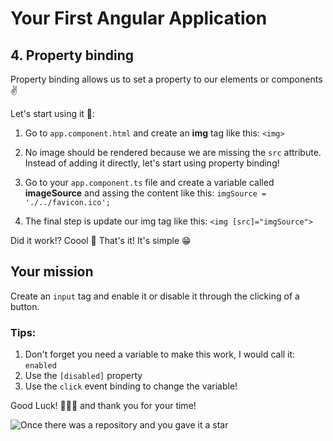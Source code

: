 # Your First Angular Application

## 4. Property binding

Property binding allows us to set a property to our elements or components ✌️

Let's start using it 🤡:

1. Go to `app.component.html` and create an **img** tag like this: `<img>`

2. No image should be rendered because we are missing the `src` attribute. Instead of adding it directly, let's start using property binding!

3. Go to your `app.component.ts` file and create a variable called **imageSource** and assing the content like this: `imgSource = './../favicon.ico';`

4. The final step is update our img tag like this: `<img [src]="imgSource">`

Did it work!? Coool 💪 That's it! It's simple 😁

## Your mission

Create an `input` tag and enable it or disable it through the clicking of a button.

### Tips:

1. Don't forget you need a variable to make this work, I would call it: `enabled`
2. Use the `[disabled]` property
3. Use the `click` event binding to change the variable!

Good Luck! 🤡🤡🤡 and thank you for your time!

![Once there was a repository and you gave it a star](https://i.imgflip.com/1q7vwr.jpg)